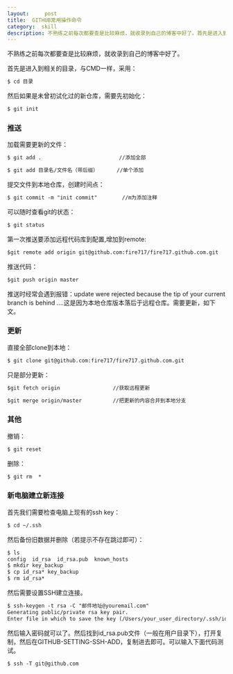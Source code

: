 ```yaml
---
layout:     post
title:  GITHUB常用操作命令
category:  skill
description: 不熟练之前每次都要查是比较麻烦，就收录到自己的博客中好了。首先是进入到相关的目录，与CMD一样...
---
```


不熟练之前每次都要查是比较麻烦，就收录到自己的博客中好了。


首先是进入到相关的目录，与CMD一样，采用：


````markdown
$ cd 目录
````


然后如果是未曾初试化过的新仓库，需要先初始化：


````markdown
$ git init  
````


### 推送
加载需要更新的文件：


````markdown
$ git add .                         //添加全部
````


````markdown
$ git add 目录名/文件名（带后缀）      //单个添加
````


提交文件到本地仓库，创建时间点：


````markdown
$ git commit -m "init commit"        //m为添加注释
````


可以随时查看git的状态：


````markdown
$ git status
````


第一次推送要添加远程代码库到配置,增加到remote:


````markdown
$git remote add origin git@github.com:fire717/fire717.github.com.git
````


推送代码：


````markdown
$git push origin master
````


推送时经常会遇到报错：update were rejected because the tip of your current branch is behind ....这是因为本地仓库版本落后于远程仓库。需要更新，如下文。

### 更新
直接全部clone到本地：


````markdown
$ git clone git@github.com:fire717/fire717.github.com.git
````


只是部分更新：


````markdown
$git fetch origin                 //获取远程更新
````


````markdown
$git merge origin/master          //把更新的内容合并到本地分支
````


### 其他
撤销：


````markdown
$ git reset
````


删除：


````markdown
$ git rm  * 
````


### 新电脑建立新连接
首先我们需要检查电脑上现有的ssh key：


````markdown
$ cd ~/.ssh 
````


然后备份旧数据并删除（若提示不存在跳过即可）：


````markdown
$ ls
config  id_rsa  id_rsa.pub  known_hosts
$ mkdir key_backup
$ cp id_rsa* key_backup
$ rm id_rsa*
````


然后需要设置SSH建立连接。


````markdown
$ ssh-keygen -t rsa -C "邮件地址@youremail.com"
Generating public/private rsa key pair.
Enter file in which to save the key (/Users/your_user_directory/.ssh/id_rsa):<回车就好>
````


然后输入密码就可以了。然后找到id_rsa.pub文件（一般在用户目录下），打开复制，然后在GITHUB-SETTING-SSH-ADD，复制进去即可。可以输入下面代码测试。


````markdown
$ ssh -T git@github.com
````